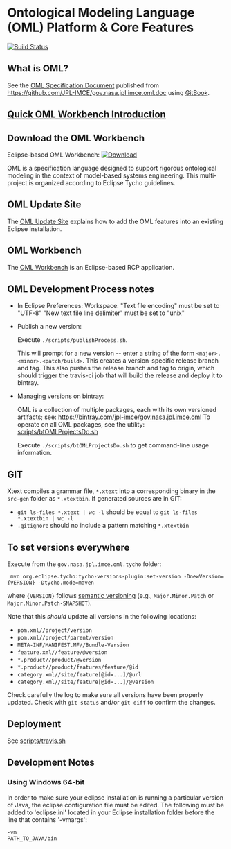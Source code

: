 # Ontological Modeling Language (OML) Platform & Core Features

[![Build Status](https://travis-ci.org/JPL-IMCE/gov.nasa.jpl.imce.oml.svg?branch=master)](https://travis-ci.org/JPL-IMCE/gov.nasa.jpl.imce.oml)

## What is OML?

See the [OML Specification Document](https://www.gitbook.com/book/omf/ontological-modeling-language-specification/details)
published from https://github.com/JPL-IMCE/gov.nasa.jpl.imce.oml.doc using [GitBook](https://gitbook.com/).

## [Quick OML Workbench Introduction](doc/QuickIntroduction.md)

## Download the OML Workbench

Eclipse-based OML Workbench:  [ ![Download](https://api.bintray.com/packages/jpl-imce/gov.nasa.jpl.imce.oml/gov.nasa.jpl.imce.oml.product/images/download.svg) ](https://bintray.com/jpl-imce/gov.nasa.jpl.imce.oml/gov.nasa.jpl.imce.oml.product/_latestVersion)

OML is a specification language designed to support rigorous ontological modeling in the context of model-based systems engineering.
This multi-project is organized according to Eclipse Tycho guidelines.

## OML Update Site

The [OML Update Site](releng/gov.nasa.jpl.imce.oml.updatesite/README.md) explains how to add the OML features into an existing Eclipse installation.

## OML Workbench

The [OML Workbench](releng/gov.nasa.jpl.imce.oml.product/README.md) is an Eclipse-based RCP application.

## OML Development Process notes

- In Eclipse Preferences:
    Workspace:
        "Text file encoding" must be set to "UTF-8"
        "New text file line delimiter" must be set to "unix"

- Publish a new version:

	Execute `./scripts/publishProcess.sh`.
	
	This will prompt for a new version -- enter a string of the form `<major>.<minor>.<patch/build>`.
	This creates a version-specific release branch and tag.
	This also pushes the release branch and tag to origin, which should trigger the travis-ci job that will build the release and deploy it to bintray.
	
- Managing versions on bintray:

    OML is a collection of multiple packages, each with its own versioned artifacts; see: https://bintray.com/jpl-imce/gov.nasa.jpl.imce.oml
    To operate on all OML packages, see the utility: [scripts/btOMLProjectsDo.sh](scripts/btOMLProjectsDo.sh)
    
    Execute `./scripts/btOMLProjectsDo.sh` to get command-line usage information.
     
## GIT

Xtext compiles a grammar file, `*.xtext` into a corresponding binary in the `src-gen` folder as `*.xtextbin`.
If generated sources are in GIT:

- `git ls-files *.xtext | wc -l` should be equal to `git ls-files *.xtextbin | wc -l`
- `.gitignore` should no include a pattern matching `*.xtextbin`

## To set versions everywhere

Execute from the `gov.nasa.jpl.imce.oml.tycho` folder:

```shell
 mvn org.eclipse.tycho:tycho-versions-plugin:set-version -DnewVersion={VERSION} -Dtycho.mode=maven
```

where `{VERSION}` follows [semantic versioning](http://semver.org) (e.g., `Major.Minor.Patch` or `Major.Minor.Patch-SNAPSHOT`).

Note that this *should* update all versions in the following locations:

- `pom.xml//project/version`
- `pom.xml//project/parent/version`
- `META-INF/MANIFEST.MF//Bundle-Version`
- `feature.xml//feature/@version`
- `*.product//product/@version`
- `*.product//product/features/feature/@id`
- `category.xml//site/feature[@id=...]/@url`
- `category.xml//site/feature[@id=...]/@version`

Check carefully the log to make sure all versions have been properly updated.
Check with `git status` and/or `git diff` to confirm the changes.

## Deployment

See [scripts/travis.sh](scripts/travis.sh)

## Development Notes

### Using Windows 64-bit
In order to make sure your eclipse installation is running a particular version of Java, the eclipse configuration file must be edited.
The following must be added to 'eclipse.ini' located in your Eclipse installation folder before the line that contains '-vmargs':

```
-vm
PATH_TO_JAVA/bin
```
